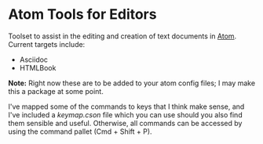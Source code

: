 # Atom Tools for Editors

Toolset to assist in the editing and creation of text documents in [Atom](https://atom.io/). Current targets include:

- Asciidoc
- HTMLBook

**Note:** Right now these are to be added to your atom config files; I may make this a package at some point.

I've mapped some of the commands to keys that I think make sense, and I've included a _keymap.cson_ file which you can use should you also find them sensible and useful. Otherwise, all commands can be accessed by using the command pallet (Cmd + Shift + P).
